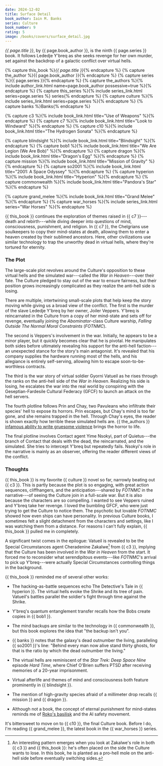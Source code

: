 ```yaml
---
date: 2024-12-02
title: Surface Detail
book_author: Iain M. Banks
series: Culture
book_number: 9
rating: 5
image: /books/covers/surface_detail.jpg
---
```


<cite class="book-title">{{ page.title }}</cite>, by <span
class="author-name">{{ page.book_author }}</span>, is the ninth <span
class="book-series">{{ page.series }}</span> book. It follows Lededje Y'breq
as she seeks revenge for her own murder, set against the backdrop of a
galactic conflict over virtual hells.

{% capture this_book %}<cite class="book-title">{{ page.title }}</cite>{% endcapture %}
{% capture the_author %}<span class="author-name">{{ page.book_author }}</span>{% endcapture %}
{% capture series %}<span class="book-series">{{ page.series }}</span>{% endcapture %}
{% capture the_authors %}{% include author_link.html name=page.book_author possessive=true %}{% endcapture %}
{% capture this_series %}{% include series_link.html series=page.series %} series{% endcapture %}
{% capture culture %}{% include series_link.html series=page.series %}{% endcapture %}
{% capture banks %}<span class="author-name">Banks</span>{% endcapture %}

{% capture c3 %}{% include book_link.html title="Use of Weapons" %}{% endcapture %}
{% capture c7 %}{% include book_link.html title="Look to Windward" %}{% endcapture %}
{% capture c10 %}{% include book_link.html title="The Hydrogen Sonata" %}{% endcapture %}

{% capture blindsight %}{% include book_link.html title="Blindsight" %}{% endcapture %}
{% capture bob1 %}{% include book_link.html title="We Are Legion (We Are Bob)" %}{% endcapture %}
{% capture dragon %}{% include book_link.html title="Dragon's Egg" %}{% endcapture %}
{% capture mission %}{% include book_link.html title="Mission of Gravity" %}{% endcapture %}
{% capture so2001 %}{% include book_link.html title="2001: A Space Odyssey" %}{% endcapture %}
{% capture hyperion %}{% include book_link.html title="Hyperion" %}{% endcapture %}
{% capture commonwealth %}{% include book_link.html title="Pandora's Star" %}{% endcapture %}

{% capture grand_melee %}{% include book_link.html title="Grand Melee" %}{% endcapture %}
{% capture war_horses %}{% include series_link.html series="War Horses" %}{% endcapture %}

{{ this_book }} continues the exploration of themes raised in {{ c7 }}---death
and rebirth---while diving deeper into questions of mind, consciousness,
punishment, and religion. In {{ c7 }}, the Chelgrians use soulkeepers to copy
their mind-states at death, allowing them to enter a heaven created by their
sublimed ancestors. Here, other civilizations use similar technology to trap
the unworthy dead in virtual hells, where they're tortured for eternity.

### The Plot

The large-scale plot revolves around the Culture's opposition to these virtual
hells and the simulated war---called the _War in Heaven_---over their fate.
The Culture pledged to stay out of the war to ensure fairness, but their
position grows increasingly complicated as they realize the anti-hell side is
losing.

There are multiple, intertwining small-scale plots that help keep the story
moving while giving us a broad view of the conflict. The first is the murder
of the slave Lededje Y'breq by her owner, Joiler Veppers. Y'breq is
reincarnated in the Culture from a copy of her mind-state and sets off for
revenge, eventually joining the _Abominator_-class Culture warship, _Falling
Outside The Normal Moral Constraints_ (_FOTNMC_).

The second is Veppers's involvement in the war. Initially, he appears to be a
minor player, but it quickly becomes clear that he is pivotal. He manipulates
both sides before ultimately revealing his support for the anti-hell
faction---an unexpected stance for the story's main antagonist. It's revealed
that his company supplies the hardware running most of the hells, and his
allegiance is entirely self-serving, allowing him to escape
soon-to-be-worthless contracts.

The third is the war story of virtual soldier Gyorni Vatueil as he rises
through the ranks on the anti-hell side of the _War in Heaven_. Realizing his
side is losing, he escalates the war into the real world by conspiring with
the Geseptian-Fardesile Cultural Federacy (GFCF) to launch an attack on the
hell servers.

The fourth plotline follows Prin and Chay, two Pavuleans who infiltrate their
species' hell to expose its horrors. Prin escapes, but Chay's mind is too far
gone, and she remains trapped in the hell. Through Chay's eyes, the reader is
shown exactly how terrible these simulated hells are. {{ the_authors }}
[infamous ability to write gruesome violence][wasp] brings the horror to life.

[wasp]: https://en.wikipedia.org/wiki/The_Wasp_Factory

The final plotline involves Contact agent Yime Nsokyi, part of Quietus---the
branch of Contact that deals with the dead, the reincarnated, and the
simulated. She tries to intercept Y'breq but repeatedly fails. Nsokyi's role
in the narrative is mainly as an observer, offering the reader different views
of the conflict.

### Thoughts

{{ this_book }} is my favorite {{ culture }} novel so far, narrowly beating
out {{ c3 }}. This is partly because the plot is so engaging, with great
action sequences, cliffhangers, and the anticipation---shared by _FOTNMC_ in
the narrative---of seeing the Culture join in a full-scale war. But it is also
because the characters are so compelling. I wanted to see Veppers ruined and
Y'breq take her revenge. I loved the bumbling GFCF, who were just trying to
get the Culture to notice them. The psychotic but lovable _FOTNMC_ showed how
even ships can have personality. In previous Culture books, I sometimes felt a
slight detachment from the characters and settings, like I was watching them
from a distance. For reasons I can't fully explain, {{ this_book }} pulled me
in completely.

A significant twist comes in the epilogue: Vatueil is revealed to be the
Special Circumstances agent Cheradenine Zakalwe[^loser] from {{ c3 }},
implying that the Culture has been involved in the _War in Heaven_ from the
start. It forced me to reconsider what serendipitous events---like _FOTNMC_'s
arrival to pick up Y'breq---were actually Special Circumstances controlling
things in the background.

[^loser]:
    An interesting pattern emerges when you look at Zakalwe's role in both {{
    c3 }} and {{ this_book }}: he's often placed on the side the Culture wants
    to lose. In this book, he is planted as a pro-hell mole on the anti-hell
    side before eventually switching sides.

{{ this_book }} reminded me of several other works:

- The hacking-as-battle sequences echo The Detective's Tale in {{ hyperion }}.
  The virtual hells evoke the Shrike and its tree of pain. Vatueil's battles
  parallel the soldier's fight through time against the Shrike.

- Y'breq's quantum entanglement transfer recalls how the Bobs create copies in
  {{ bob1 }}.

- The mind backups are similar to the technology in {{ commonwealth }}, but
  this book explores the idea that "the backup isn't you".

- {{ banks }} notes that the galaxy's dead outnumber the living, paralleling
  {{ so2001 }}'s line: "Behind every man now alive stand thirty ghosts, for
  that is the ratio by which the dead outnumber the living."

- The virtual hells are reminiscent of the _Star Trek: Deep Space Nine_
  episode <cite class="tv-show-title">Hard Time</cite>, where Chief O'Brien
  suffers PTSD after receiving memories of a 20-year imprisonment.

- Virtual afterlife and themes of mind and consciousness both feature
  prominently in {{ blindsight }}.

- The mention of high-gravity species afraid of a millimeter drop recalls {{
  mission }} and {{ dragon }}.

- Although not a book, the concept of eternal punishment for mind-states
  reminds me of [Roko's basilisk][roko] and the AI safety movement.

[roko]: https://en.wikipedia.org/wiki/Roko%27s_basilisk

It's bittersweet to move on to {{ c10 }}, the final Culture book. Before I do,
I'm reading {{ grand_melee }}, the latest book in the {{ war_horses }} series.

